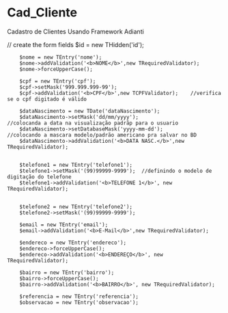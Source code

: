 # Cad_Cliente
Cadastro de Clientes Usando Framework Adianti

 // create the form fields
        $id = new THidden('id');
        
        $nome = new TEntry('nome');
        $nome->addValidation('<b>NOME</b>',new TRequiredValidator);
        $nome->forceUpperCase();
                
        $cpf = new TEntry('cpf');
        $cpf->setMask('999.999.999-99');
        $cpf->addValidation('<b>CPF</b>',new TCPFValidator);    //verifica se o cpf digitado é válido
        
        $dataNascimento = new TDate('dataNascimento');
        $dataNascimento->setMask('dd/mm/yyyy');                                      //colocanda a data na visualização padrãp para o usuario
        $dataNascimento->setDatabaseMask('yyyy-mm-dd');                              //colocando a mascara modelo/padrão americano pra salvar no BD
        $dataNascimento->addValidation('<b>DATA NASC.</b>',new TRequiredValidator);
        
        
        $telefone1 = new TEntry('telefone1');
        $telefone1->setMask('(99)99999-9999');  //definindo o modelo de digitação do telefone
        $telefone1->addValidation('<b>TELEFONE 1</b>', new TRequiredValidator);
        
        
        $telefone2 = new TEntry('telefone2');
        $telefone2->setMask('(99)99999-9999');
        
        $email = new TEntry('email');
        $email->addValidation('<b>E-Mail</b>',new TRequiredValidator);
        
        $endereco = new TEntry('endereco');
        $endereco->forceUpperCase();
        $endereco->addValidation('<b>ENDEREÇO</b>', new TRequiredValidator);
        
        $bairro = new TEntry('bairro');
        $bairro->forceUpperCase();
        $bairro->addValidation('<b>BAIRRO</b>', new TRequiredValidator);
        
        $referencia = new TEntry('referencia');
        $observacao = new TEntry('observacao');
       

